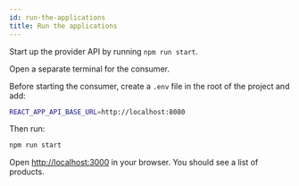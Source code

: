```yaml
---
id: run-the-applications
title: Run the applications
---
```


Start up the provider API by running `npm run start`.

Open a separate terminal for the consumer.

Before starting the consumer, create a `.env` file in the root of the project and add:

```bash
REACT_APP_API_BASE_URL=http://localhost:8080
```

Then run:

```bash
npm run start
```

Open [http://localhost:3000](http://localhost:3000) in your browser. You should see a list of products.
